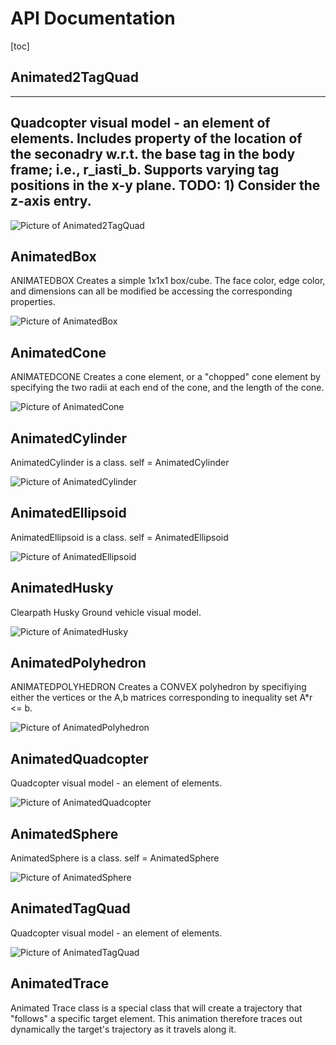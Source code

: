 # API Documentation 
 [toc] 
## Animated2TagQuad
  ---------------------------------------------------------------------
  Quadcopter visual model - an element of elements.
  Includes property of the  location of the seconadry w.r.t. the base 
    tag in the body frame; i.e., r_iasti_b.
  Supports varying tag positions in the x-y plane. 
  TODO: 1) Consider the z-axis entry.
  ---------------------------------------------------------------------

    
![Picture of Animated2TagQuad](./doc/Animated2TagQuad.png)
## AnimatedBox
 ANIMATEDBOX  Creates a simple 1x1x1 box/cube.
  The face color, edge color, and dimensions can all be modified be
  accessing the corresponding properties.

    
![Picture of AnimatedBox](./doc/AnimatedBox.png)
## AnimatedCone
 ANIMATEDCONE Creates a cone element, or a "chopped" cone element by
 specifying the two radii at each end of the cone, and the length of
 the cone.

    
![Picture of AnimatedCone](./doc/AnimatedCone.png)
## AnimatedCylinder
AnimatedCylinder is a class.
    self = AnimatedCylinder

    
![Picture of AnimatedCylinder](./doc/AnimatedCylinder.png)
## AnimatedEllipsoid
AnimatedEllipsoid is a class.
    self = AnimatedEllipsoid

    
![Picture of AnimatedEllipsoid](./doc/AnimatedEllipsoid.png)
## AnimatedHusky
  Clearpath Husky Ground vehicle visual model.

    
![Picture of AnimatedHusky](./doc/AnimatedHusky.png)
## AnimatedPolyhedron
 ANIMATEDPOLYHEDRON  Creates a CONVEX polyhedron by specifiying either the
 vertices or the A,b matrices corresponding to inequality set A*r <= b.

    
![Picture of AnimatedPolyhedron](./doc/AnimatedPolyhedron.png)
## AnimatedQuadcopter
  Quadcopter visual model - an element of elements.

    
![Picture of AnimatedQuadcopter](./doc/AnimatedQuadcopter.png)
## AnimatedSphere
AnimatedSphere is a class.
    self = AnimatedSphere

    
![Picture of AnimatedSphere](./doc/AnimatedSphere.png)
## AnimatedTagQuad
  Quadcopter visual model - an element of elements.

    
![Picture of AnimatedTagQuad](./doc/AnimatedTagQuad.png)
## AnimatedTrace
  Animated Trace class is a special class that will create a trajectory
  that "follows" a specific target element. This animation therefore
  traces out dynamically the target's trajectory as it travels along
  it.

    
